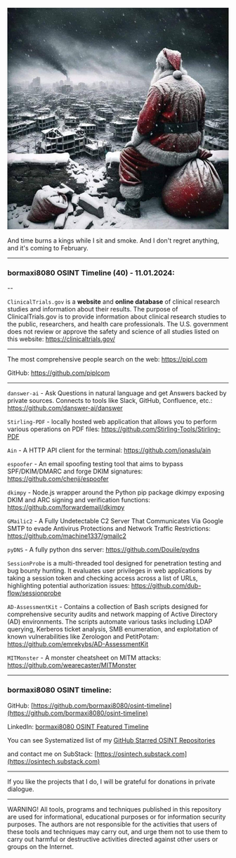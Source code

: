 ![alt text](img/40.jpg)

And time burns a kings while I sit and smoke.
And I don't regret anything, and it's coming to February.

----
### bormaxi8080 OSINT Timeline (40) - 11.01.2024:

--

```ClinicalTrials.gov``` is a **website** and **online database** of clinical research studies and information about their results. The purpose of ClinicalTrials.gov is to provide information about clinical research studies to the public, researchers, and health care professionals. The U.S. government does not review or approve the safety and science of all studies listed on this website: https://clinicaltrials.gov/

----

The most comprehensive people search on the web: https://pipl.com

GitHub: https://github.com/piplcom

----

```danswer-ai``` - Ask Questions in natural language and get Answers backed by private sources. Connects to tools like Slack, GitHub, Confluence, etc.: https://github.com/danswer-ai/danswer

```Stirling-PDF``` - locally hosted web application that allows you to perform various operations on PDF files: https://github.com/Stirling-Tools/Stirling-PDF

```Ain``` - A HTTP API client for the terminal: https://github.com/jonaslu/ain

```espoofer``` - An email spoofing testing tool that aims to bypass SPF/DKIM/DMARC and forge DKIM signatures: https://github.com/chenjj/espoofer

```dkimpy``` - Node.js wrapper around the Python pip package dkimpy exposing DKIM and ARC signing and verification functions: https://github.com/forwardemail/dkimpy

```GMailic2``` - A Fully Undetectable C2 Server That Communicates Via Google SMTP to evade Antivirus Protections and Network Traffic Restrictions: https://github.com/machine1337/gmailc2

```pyDNS``` - A fully python dns server: https://github.com/Douile/pydns

```SessionProbe``` is a multi-threaded tool designed for penetration testing and bug bounty hunting. It evaluates user privileges in web applications by taking a session token and checking access across a list of URLs, highlighting potential authorization issues: https://github.com/dub-flow/sessionprobe

```AD-AssessmentKit``` - Contains a collection of Bash scripts designed for comprehensive security audits and network mapping of Active Directory (AD) environments. The scripts automate various tasks including LDAP querying, Kerberos ticket analysis, SMB enumeration, and exploitation of known vulnerabilities like Zerologon and PetitPotam: https://github.com/emrekybs/AD-AssessmentKit

```MITMonster``` - A monster cheatsheet on MITM attacks: https://github.com/wearecaster/MITMonster

----
### bormaxi8080 OSINT timeline:

GitHub: [https://github.com/bormaxi8080/osint-timeline](https://github.com/bormaxi8080/osint-timeline)

LinkedIn: [bormaxi8080 OSINT Featured Timeline](https://www.linkedin.com/in/osintech/details/featured/)

You can see Systematized list of my [GitHub Starred OSINT Repositories](https://github.com/bormaxi8080/osint-repos-list)

and contact me on SubStack: [https://osintech.substack.com](https://osintech.substack.com)

----

If you like the projects that I do, I will be grateful for donations in private dialogue.

----

WARNING! All tools, programs and techniques published in this repository are used for informational, educational purposes or for information security purposes. The authors are not responsible for the activities that users of these tools and techniques may carry out, and urge them not to use them to carry out harmful or destructive activities directed against other users or groups on the Internet.